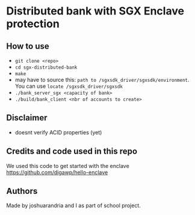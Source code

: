 # Distributed bank with SGX Enclave protection

## How to use

- `git clone <repo>`
- `cd sgx-distributed-bank `
- `make `
- may have to source this: `path to /sgxsdk_driver/sgxsdk/environment`. You can use `locate /sgxsdk_driver/sgxsdk`
- `./bank_server_sgx <capacity of bank>`
- `./build/bank_client <nbr of accounts to create>`

## Disclaimer

- doesnt verify ACID properties (yet)

## Credits and code used in this repo

We used this code to get started with the enclave
https://github.com/digawp/hello-enclave

## Authors

Made by joshuarandria and I as part of school project.
